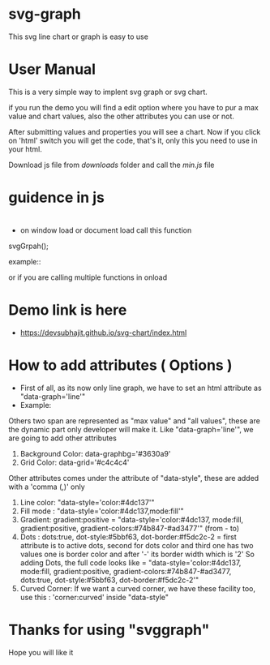 # svg-graph
This svg line chart or graph is easy to use

# User Manual
This is a very simple way to implent svg graph or svg chart.

if you run the demo you will find a edit option where you have to pur a max value and chart values,
also the other attributes you can use or not.

After submitting values and properties you will see a chart.
Now if you click on 'html' switch you will get the code, that's it, only this you need to use in your html.

Download js file from *downloads* folder and call the *min.js* file

# guidence in js 
# 
* on window load or document load call this function 

svgGrpah();

example:: 

<script type="text/javascript">
      window.onload = svgGrpah;
</script>

or if you are calling multiple functions in onload

<script type="text/javascript">
      window.onload = function(){
	svgGrpah();
      };
</script>

# Demo link is here

* https://devsubhajit.github.io/svg-chart/index.html

# How to add attributes ( Options )
* First of all, as its now only line graph, we have to set an html attribute as "data-graph='line'"
* Example: 
      <div data-graph='line'></div>

Others two span are represented as "max value" and "all values", these are the dynamic part only developer will make it.
Like "data-graph='line'", we are going to add other attributes

1. Background Color: data-graphbg='#3630a9'
2. Grid Color: data-grid='#c4c4c4'

Other attributes comes under the attribute of "data-style", these are added with a 'comma (,)' only 
1. Line color: "data-style='color:#4dc137'"
2. Fill mode : "data-style='color:#4dc137,mode:fill'"
3. Gradient: gradient:positive = "data-style='color:#4dc137, mode:fill, gradient:positive, gradient-colors:#74b847-#ad3477'" (from - to)
4. Dots : dots:true, dot-style:#5bbf63, dot-border:#f5dc2c-2 = first attribute is to active dots, second for dots color and third one has two values one is border color and after '-' its border width which is '2'
So adding Dots, the full code looks like = "data-style='color:#4dc137, mode:fill, gradient:positive, gradient-colors:#74b847-#ad3477, dots:true, dot-style:#5bbf63, dot-border:#f5dc2c-2'"
5. Curved Corner: If we want a curved corner, we have these facility too, use this : 'corner:curved' inside "data-style"

# Thanks for using "svggraph"
Hope you will like it